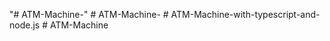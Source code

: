 "# ATM-Machine-" 
#   A T M - M a c h i n e -  
 #   A T M - M a c h i n e - w i t h - t y p e s c r i p t - a n d - n o d e . j s  
 #   A T M - M a c h i n e  
 